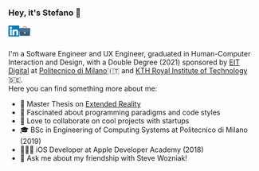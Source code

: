 ### Hey, it's Stefano 👋
<a href="https://www.linkedin.com/in/steformicola">
  <img align="left" alt="Stefano Formicola | LinkedIn" width="22px" src="https://raw.githubusercontent.com/ste7en/ste7en/master/assets/linkedin.svg" />
</a>
<a href="https://www.steformicola.com">
  <img align="left" alt="Stefano Formicola | Portfolio" width="22px" src="https://raw.githubusercontent.com/ste7en/ste7en/master/assets/suitcase.svg" />
</a>

<br />
<br />

I'm a Software Engineer and UX Engineer, graduated in Human-Computer Interaction and Design, with a Double Degree (2021) sponsored by [EIT Digital](https://masterschool.eitdigital.eu/) at [Politecnico di Milano](https://www.polimi.it/en)🇮🇹 and [KTH Royal Institute of Technology](https://www.kth.se/en)🇸🇪.
<br>
Here you can find something more about me:

- 🔭 Master Thesis on [Extended Reality](https://github.com/ste7en/master-thesis-polimi)
- 🤔 Fascinated about programming paradigms and code styles
- 👯 Love to collaborate on cool projects with startups
- 🎓 BSc in Engineering of Computing Systems at Politecnico di Milano (2019)
- 👨🏻‍💻 iOS Developer at Apple Developer Academy (2018)
- 💬 Ask me about my friendship with Steve Wozniak! 
